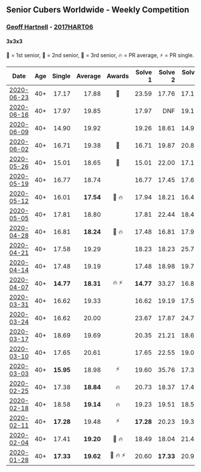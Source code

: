 ## Senior Cubers Worldwide - Weekly Competition
### [Geoff Hartnell](../geoff_hartnell.md) - [2017HART06](https://www.worldcubeassociation.org/persons/2017HART06?event=333)
#### 3x3x3

🥇 = 1st senior, 🥈 = 2nd senior, 🥉 = 3rd senior, 🔥 = PR average, ⚡ = PR single.

| Date | Age | Single | Average | Awards | Solve 1 | Solve 2 | Solve 3 | Solve 4 | Solve 5 | Video |
| :--: | :--: | --: | --: | :--: | --: | --: | --: | --: | --: | :-- |
| [2020-06-23](../../results/333/2020-06-23.md) | 40+ | 17.17 | 17.88 | 🥈 | 23.59 | 17.76 | 17.17 | 18.12 | 17.76 | [Link](https://www.facebook.com/events/722150235200875/permalink/724913998257832/) |
| [2020-06-16](../../results/333/2020-06-16.md) | 40+ | 17.97 | 19.85 |  | 17.97 | DNF | 19.18 | 19.93 | 20.45 | [Link](https://www.facebook.com/events/604103587178706/permalink/605588723696859/) |
| [2020-06-09](../../results/333/2020-06-09.md) | 40+ | 14.90 | 19.92 |  | 19.26 | 18.61 | 14.90 | 23.87 | 21.90 | [Link](https://www.facebook.com/events/903549840109576/permalink/906470013150892/) |
| [2020-06-02](../../results/333/2020-06-02.md) | 40+ | 16.71 | 19.38 | 🥉 | 16.71 | 19.87 | 20.82 | 23.49 | 17.46 | [Link](https://www.facebook.com/events/3373950429496747/permalink/3379085825649874./) |
| [2020-05-26](../../results/333/2020-05-26.md) | 40+ | 15.01 | 18.65 | 🥉 | 15.01 | 22.00 | 17.16 | 21.93 | 16.85 | [Link](https://www.facebook.com/events/637852836799991/permalink/639657566619518/) |
| [2020-05-19](../../results/333/2020-05-19.md) | 40+ | 16.77 | 18.74 |  | 16.77 | 17.45 | 17.68 | DNF | 21.09 | [Link](https://www.facebook.com/events/1880761498725633/permalink/1884588731676243/) |
| [2020-05-12](../../results/333/2020-05-12.md) | 40+ | 16.01 | **17.54** | 🥈 🔥 | 17.94 | 18.21 | 16.47 | 16.01 | 21.73 | [Link](https://www.facebook.com/events/546188069600739/permalink/548661302686749/) |
| [2020-05-05](../../results/333/2020-05-05.md) | 40+ | 17.81 | 18.80 |  | 17.81 | 22.44 | 18.42 | 19.19 | 18.78 | [Link](https://www.facebook.com/events/3313106775587396/permalink/3317302788501128/) |
| [2020-04-28](../../results/333/2020-04-28.md) | 40+ | 16.81 | **18.24** | 🥉 🔥 | 17.48 | 16.81 | 17.95 | 24.42 | 19.31 | [Link](https://www.facebook.com/events/535188653858103/permalink/538266426883659/) |
| [2020-04-21](../../results/333/2020-04-21.md) | 40+ | 17.58 | 19.29 |  | 18.23 | 18.23 | 25.73 | 21.43 | 17.58 | [Link](https://www.facebook.com/events/880278499062375/permalink/884956875261204/) |
| [2020-04-14](../../results/333/2020-04-14.md) | 40+ | 17.48 | 19.19 |  | 17.48 | 18.98 | 19.72 | 18.88 | 26.55 | [Link](https://www.facebook.com/events/982619255468618/permalink/984292875301256/) |
| [2020-04-07](../../results/333/2020-04-07.md) | 40+ | **14.77** | **18.31** | 🔥 ⚡ | **14.77** | 33.27 | 16.82 | 20.09 | 18.01 | [Link](https://www.facebook.com/events/510082903229069/permalink/511786039725422/) |
| [2020-03-31](../../results/333/2020-03-31.md) | 40+ | 16.62 | 19.33 |  | 16.62 | 19.19 | 17.52 | 21.27 | 29.17 | [Link](https://www.facebook.com/events/207898257161923/permalink/210053610279721/) |
| [2020-03-24](../../results/333/2020-03-24.md) | 40+ | 16.62 | 20.00 |  | 23.67 | 17.87 | 24.74 | 18.45 | 16.62 | [Link](https://www.facebook.com/events/524456301543611/permalink/526963447959563/) |
| [2020-03-17](../../results/333/2020-03-17.md) | 40+ | 18.69 | 19.69 |  | 20.35 | 21.21 | 18.69 | 18.91 | 19.82 | [Link](https://www.facebook.com/events/280686576235146/permalink/282702922700178/) |
| [2020-03-10](../../results/333/2020-03-10.md) | 40+ | 17.65 | 20.61 |  | 17.65 | 22.55 | 19.03 | 24.22 | 20.26 | [Link](https://www.facebook.com/events/164742401163863/permalink/165824524388984/) |
| [2020-03-03](../../results/333/2020-03-03.md) | 40+ | **15.95** | 18.98 | ⚡ | 19.60 | 35.76 | 17.37 | 19.96 | **15.95** | [Link](https://www.facebook.com/events/241721610185997/permalink/242568600101298/) |
| [2020-02-25](../../results/333/2020-02-25.md) | 40+ | 17.38 | **18.84** | 🔥 | 20.73 | 18.37 | 17.42 | 17.38 | 21.08 | [Link](https://www.facebook.com/events/196320811461109/permalink/199805584445965/) |
| [2020-02-18](../../results/333/2020-02-18.md) | 40+ | 18.58 | **19.14** | 🔥 | 19.23 | 19.51 | 18.58 | 18.68 | 21.87 | [Link](https://www.facebook.com/events/2558750947697073/permalink/2563272783911556/) |
| [2020-02-11](../../results/333/2020-02-11.md) | 40+ | **17.28** | 19.48 | ⚡ | **17.28** | 20.23 | 19.36 | 21.14 | 18.86 | [Link](https://www.facebook.com/events/616423959107229/permalink/620592918690333/) |
| [2020-02-04](../../results/333/2020-02-04.md) | 40+ | 17.41 | **19.20** | 🥉 🔥 | 18.49 | 18.04 | 21.42 | 21.07 | 17.41 | [Link](https://www.facebook.com/groups/1604105099735401/permalink/2139250239554215/) |
| [2020-01-28](../../results/333/2020-01-28.md) | 40+ | **17.33** | **19.62** | 🥉 🔥 ⚡ | 20.60 | **17.33** | 20.95 | - | - | [Link](https://www.facebook.com/geoff.hartnell.9/videos/10158249932051694/) |


<!-- Global site tag (gtag.js) - Google Analytics -->
<script async src="https://www.googletagmanager.com/gtag/js?id=UA-86348435-3"></script>
<script>window.dataLayer = window.dataLayer || []; function gtag() {dataLayer.push(arguments);} gtag('js', new Date()); gtag('config', 'UA-86348435-3');</script>

